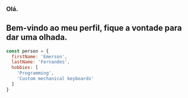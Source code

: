 ### Olá.

## Bem-vindo ao meu perfil, fique a vontade para dar uma olhada.

```javascript
const person = {
  firstName: 'Emerson',
  lastName: 'Fernandes',
  hobbies: [
    'Programming',
    'Custom mechanical keyboards'
  ]
}
```
